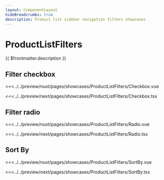 ```yaml
---
layout: ComponentLayout
hideBreadcrumbs: true
description: Product list sidebar navigation filters showcases
---
```

# ProductListFilters

{{ $frontmatter.description }}

## Filter checkbox

<Showcase showcase-name="ProductListFilters/Checkbox">

<!-- vue -->
<<<../../preview/nuxt/pages/showcases/ProductListFilters/Checkbox.vue
<!-- end vue -->
<!-- react -->
<<<../../preview/next/pages/showcases/ProductListFilters/Checkbox.tsx
<!-- end react -->

</Showcase>

## Filter radio

<Showcase showcase-name="ProductListFilters/Radio">

<!-- vue -->
<<<../../preview/nuxt/pages/showcases/ProductListFilters/Radio.vue
<!-- end vue -->
<!-- react -->
<<<../../preview/next/pages/showcases/ProductListFilters/Radio.tsx
<!-- end react -->

</Showcase>

## Sort By

<Showcase showcase-name="ProductListFilters/SortBy">

<!-- vue -->
<<<../../preview/nuxt/pages/showcases/ProductListFilters/SortBy.vue
<!-- end vue -->
<!-- react -->
<<<../../preview/next/pages/showcases/ProductListFilters/SortBy.tsx
<!-- end react -->

</Showcase>
